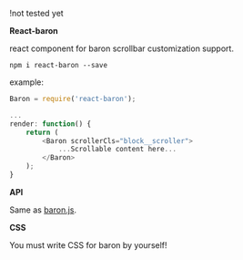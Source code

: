 !not tested yet

**React-baron**

react component for baron scrollbar customization support.

```
npm i react-baron --save
```

example:

```js
Baron = require('react-baron');

...
render: function() {
    return (
        <Baron scrollerCls="block__scroller">
            ...Scrollable content here...
        </Baron>
    );
}
```

**API**

Same as [baron.js](https://github.com/Diokuz/baron).

**CSS**

You must write CSS for baron by yourself!

